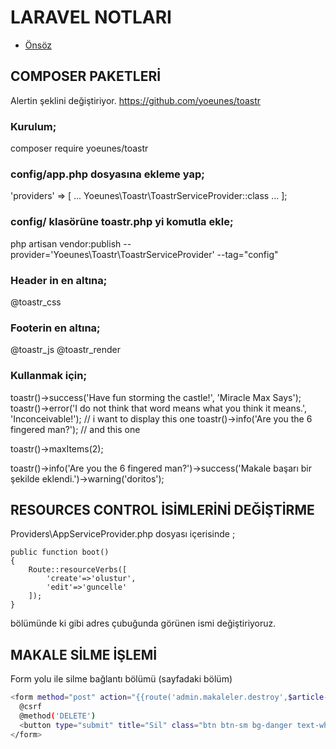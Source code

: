 # LARAVEL NOTLARI

- [Önsöz](https://github.com/cicekhasan/Linux)


## COMPOSER PAKETLERİ


Alertin şeklini değiştiriyor.
https://github.com/yoeunes/toastr

### Kurulum;
composer require yoeunes/toastr

### config/app.php  dosyasına ekleme yap;

'providers' => [
    ...
    Yoeunes\Toastr\ToastrServiceProvider::class
    ...
];

### config/ klasörüne toastr.php yi komutla ekle;
php artisan vendor:publish --provider='Yoeunes\Toastr\ToastrServiceProvider' --tag="config"


### Header in en altına;
@toastr_css

### Footerin en altına;
@toastr_js
@toastr_render

### Kullanmak için;

toastr()->success('Have fun storming the castle!', 'Miracle Max Says');
toastr()->error('I do not think that word means what you think it means.', 'Inconceivable!'); // i want to display this one
toastr()->info('Are you the 6 fingered man?'); // and this one

toastr()->maxItems(2);

toastr()->info('Are you the 6 fingered man?')->success('Makale başarı bir şekilde eklendi.')->warning('doritos');


## RESOURCES CONTROL İSİMLERİNİ DEĞİŞTİRME

Providers\AppServiceProvider.php dosyası içerisinde ;

    public function boot()
    {
        Route::resourceVerbs([
            'create'=>'olustur',
            'edit'=>'guncelle'
        ]);
    }

bölümünde ki gibi adres çubuğunda görünen ismi değiştiriyoruz.


## MAKALE SİLME İŞLEMİ

Form yolu ile silme bağlantı bölümü (sayfadaki bölüm)

```bash
<form method="post" action="{{route('admin.makaleler.destroy',$article->id)}}">
  @csrf
  @method('DELETE')
  <button type="submit" title="Sil" class="btn btn-sm bg-danger text-white my-1 btn-block"><i class="fa fa-times"></i></button>
</form>
```